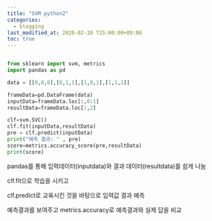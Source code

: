 ```yaml
---
title: "SVM python2"
categories: 
  - blogging
last_modified_at: 2020-02-10 T15:00:00+09:00
toc: true
---
```


~~~python

from sklearn import svm, metrics
import pandas as pd

data = [[0,0,0],[0,1,1],[1,0,1],[1,1,1]]

frameData=pd.DataFrame(data)
inputData=frameData.loc[:,0:1]
resultData=frameData.loc[:,2]

clf=svm.SVC()
clf.fit(inputData,resultData)
pre = clf.predict(inputData)
print("예측 결과: " , pre)
score=metrics.accuracy_score(pre,resultData)
print(score)


~~~


pandas를 통해 입력데이터(inputdata)와 결과 데이터(resultdata)를 쉽게 나눔

clf.fit으로 학습을 시키고

clf.predict로 교육시킨 것을 바탕으로 입력값 결과 예측

예측결과를 보여주고 metrics.accuracy로 예측결과와 실제 답을 비교